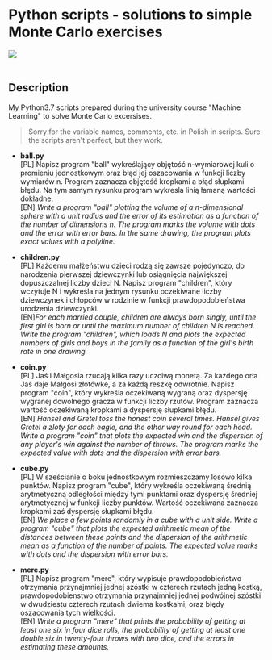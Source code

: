 # Python scripts - solutions to simple Monte Carlo exercises
![](https://img.shields.io/badge/python3.7-3572A5)
<br></br>
## Description
My Python3.7 scripts prepared during the university course "Machine Learning" to solve Monte Carlo excersises.

> Sorry for the variable names, comments, etc. in Polish in scripts. Sure the scripts aren't perfect, but they work.

* **ball.py**</br>
[PL] Napisz program "ball" wykreślający objętość n-wymiarowej kuli o promieniu jednostkowym oraz błąd jej oszacowania w funkcji liczby wymiarów n. Program zaznacza objętość kropkami a błąd słupkami błędu. Na tym samym rysunku program wykresla linią łamaną wartości dokładne.</br>
[EN] _Write a program "ball" plotting the volume of a n-dimensional sphere with a unit radius and the error of its estimation as a function of the number of dimensions n. The program marks the volume with dots and the error with error bars. In the same drawing, the program plots exact values with a polyline._

* **children.py** </br>
[PL] Każdemu małżeństwu dzieci rodzą się zawsze pojedynczo, do narodzenia pierwszej dziewczynki lub osiągnięcia największej dopuszczalnej liczby dzieci N. Napisz program "children", który wczytuje N i wykreśla na jednym rysunku oczekiwane liczby dziewczynek i chłopców w rodzinie w funkcji prawdopodobieństwa urodzenia dziewczynki.</br>
[EN]_For each married couple, children are always born singly, until the first girl is born or until the maximum number of children N is reached. Write the program "children", which loads N and plots the expected numbers of girls and boys in the family as a function of the girl's birth rate in one drawing._

* **coin.py** </br>
[PL] Jaś i Małgosia rzucają kilka razy uczciwą monetą. Za każdego orła Jaś daje Małgosi złotówke, a za każdą reszkę odwrotnie. Napisz program "coin", który wykreśla oczekiwaną wygraną oraz dyspersję wygranej dowolnego gracza w funkcji liczby rzutów. Program zaznacza wartość oczekiwaną kropkami a dyspersję słupkami błędu.</br>
[EN] _Hansel and Gretel toss the honest coin several times. Hansel gives Gretel a zloty for each eagle, and the other way round for each head. Write a program "coin" that plots the expected win and the dispersion of any player's win against the number of throws. The program marks the expected value with dots and the dispersion with error bars._

* **cube.py**</br>
[PL] W sześcianie o boku jednostkowym rozmieszczamy losowo kilka punktów. Napisz program "cube", który wykreśla oczekiwaną średnią arytmetyczną odległości między tymi punktami oraz dyspersję średniej arytmetycznej w funkcji liczby punktów. Wartość oczekiwana zaznacza kropkami zaś dyspersję słupkami błędu.</br>
[EN] _We place a few points randomly in a cube with a unit side. Write a program "cube" that plots the expected arithmetic mean of the distances between these points and the dispersion of the arithmetic mean as a function of the number of points. The expected value marks with dots and the dispersion with error bars._

* **mere.py**</br>
[PL] Napisz program "mere", który wypisuje prawdopodobieństwo otrzymania przynajmniej jednej szóstki w czterech rzutach jedną kostką, prawdopodobienstwo otrzymania przynajmniej jednej podwójnej szóstki w dwudziestu czterech rzutach dwiema kostkami, oraz błędy oszacowania tych wielkości.</br>
[EN] _Write a program "mere" that prints the probability of getting at least one six in four dice rolls, the probability of getting at least one double six in twenty-four throws with two dice, and the errors in estimating these amounts._

